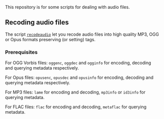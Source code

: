 This repository is for some scripts for dealing with audio files.

## Recoding audio files

The script [`recodeaudio`](src/recodeaudio) let you recode audio files into high quality
MP3, OGG or Opus formats preserving (or setting) tags.


### Prerequisites

For OGG Vorbis files: `oggenc`, `oggdec` and `ogginfo` for encoding,
decoding and querying metadata respectively.

For Opus files: `opusenc`, `opusdec` and `opusinfo` for encoding,
decoding and querying metadata respectively.

For MP3 files: `lame` for encoding and decoding, `mp3info` or `id3info` for
querying metadata.

For FLAC files: `flac` for encoding and decoding, `metaflac` for querying
metadata.
